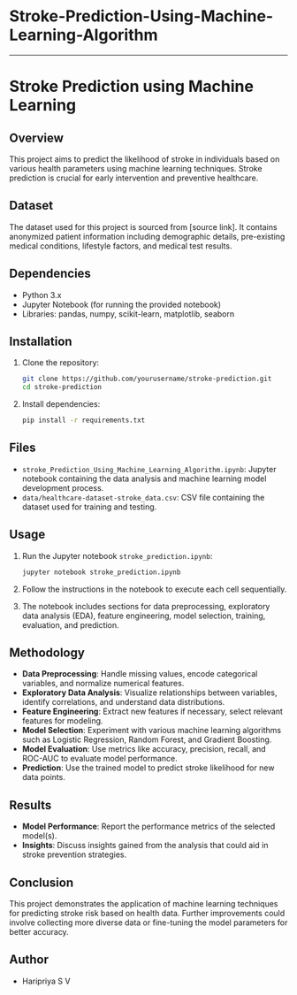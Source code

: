 # Stroke-Prediction-Using-Machine-Learning-Algorithm


---

# Stroke Prediction using Machine Learning

## Overview
This project aims to predict the likelihood of stroke in individuals based on various health parameters using machine learning techniques. Stroke prediction is crucial for early intervention and preventive healthcare.

## Dataset
The dataset used for this project is sourced from [source link]. It contains anonymized patient information including demographic details, pre-existing medical conditions, lifestyle factors, and medical test results.

## Dependencies
- Python 3.x
- Jupyter Notebook (for running the provided notebook)
- Libraries: pandas, numpy, scikit-learn, matplotlib, seaborn

## Installation
1. Clone the repository:
   ```bash
   git clone https://github.com/yourusername/stroke-prediction.git
   cd stroke-prediction
   ```
   
2. Install dependencies:
   ```bash
   pip install -r requirements.txt
   ```

## Files
- `stroke_Prediction_Using_Machine_Learning_Algorithm.ipynb`: Jupyter notebook containing the data analysis and machine learning model development process.
- `data/healthcare-dataset-stroke_data.csv`: CSV file containing the dataset used for training and testing.

## Usage
1. Run the Jupyter notebook `stroke_prediction.ipynb`:
   ```bash
   jupyter notebook stroke_prediction.ipynb
   ```
   
2. Follow the instructions in the notebook to execute each cell sequentially.
   
3. The notebook includes sections for data preprocessing, exploratory data analysis (EDA), feature engineering, model selection, training, evaluation, and prediction.

## Methodology
- **Data Preprocessing**: Handle missing values, encode categorical variables, and normalize numerical features.
- **Exploratory Data Analysis**: Visualize relationships between variables, identify correlations, and understand data distributions.
- **Feature Engineering**: Extract new features if necessary, select relevant features for modeling.
- **Model Selection**: Experiment with various machine learning algorithms such as Logistic Regression, Random Forest, and Gradient Boosting.
- **Model Evaluation**: Use metrics like accuracy, precision, recall, and ROC-AUC to evaluate model performance.
- **Prediction**: Use the trained model to predict stroke likelihood for new data points.

## Results
- **Model Performance**: Report the performance metrics of the selected model(s).
- **Insights**: Discuss insights gained from the analysis that could aid in stroke prevention strategies.

## Conclusion
This project demonstrates the application of machine learning techniques for predicting stroke risk based on health data. Further improvements could involve collecting more diverse data or fine-tuning the model parameters for better accuracy.

## Author
- Haripriya S V
